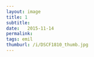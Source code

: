 ```yaml
---
layout: image
title: 1
subtitle: 
date:   2015-11-14
permalink: 
tags: emil
thumburl: /i/DSCF1810_thumb.jpg
---
```


